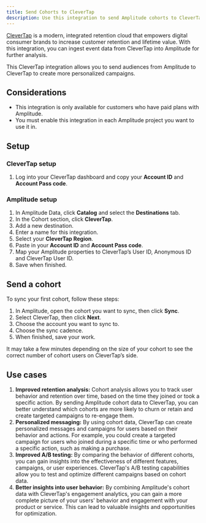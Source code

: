 ```yaml
---
title: Send Cohorts to CleverTap
description: Use this integration to send Amplitude cohorts to CleverTap
---
```


[CleverTap](https://clevertap.com/index/) is a modern, integrated retention cloud that empowers digital consumer brands to increase customer retention and lifetime value. With this integration, you can ingest event data from CleverTap into Amplitude for further analysis.

This CleverTap integration allows you to send audiences from Amplitude to CleverTap to create more personalized campaigns.

## Considerations

- This integration is only available for customers who have paid plans with Amplitude.
- You must enable this integration in each Amplitude project you want to use it in.

## Setup

### CleverTap setup

1. Log into your CleverTap dashboard and copy your **Account ID** and **Account Pass code**.

### Amplitude setup

1. In Amplitude Data, click **Catalog** and select the **Destinations** tab.
2. In the Cohort section, click **CleverTap**.
3. Add a new destination.
4. Enter a name for this integration.
5. Select your **CleverTap Region**.
6. Paste in your **Account ID** and **Account Pass code**.
7. Map your Amplitude properties to CleverTap’s User ID, Anonymous ID and CleverTap User ID.
8. Save when finished.

## Send a cohort

To sync your first cohort, follow these steps:

1. In Amplitude, open the cohort you want to sync, then click **Sync**.
2. Select CleverTap, then click **Next**.
3. Choose the account you want to sync to.
4. Choose the sync cadence.
5. When finished, save your work.

It may take a few minutes depending on the size of your cohort to see the correct number of cohort users on CleverTap’s side.

## Use cases

1. **Improved retention analysis:** Cohort analysis allows you to track user behavior and retention over time, based on the time they joined or took a specific action. By sending Amplitude cohort data to CleverTap, you can better understand which cohorts are more likely to churn or retain and create targeted campaigns to re-engage them.
2. **Personalized messaging:** By using cohort data, CleverTap can create personalized messages and campaigns for users based on their behavior and actions. For example, you could create a targeted campaign for users who joined during a specific time or who performed a specific action, such as making a purchase.
3. **Improved A/B testing:** By comparing the behavior of different cohorts, you can gain insights into the effectiveness of different features, campaigns, or user experiences. CleverTap's A/B testing capabilities allow you to test and optimize different campaigns based on cohort data.
4. **Better insights into user behavior:** By combining Amplitude's cohort data with CleverTap's engagement analytics, you can gain a more complete picture of your users' behavior and engagement with your product or service. This can lead to valuable insights and opportunities for optimization.
